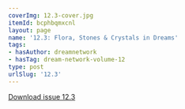 ```yaml
---
coverImg: 12.3-cover.jpg
itemId: bcphbqmxcnl
layout: page
name: '12.3: Flora, Stones & Crystals in Dreams'
tags:
- hasAuthor: dreamnetwork
- hasTag: dream-network-volume-12
type: post
urlSlug: '12.3'
---
```

<a href="../files/pdfs/Volume_12/12.3-Dream-Network_Volume-12_No-3.pdf" download="">Download issue 12.3</a>